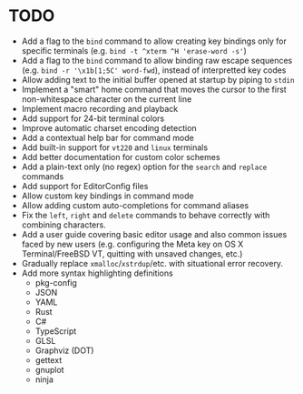 TODO
====

* Add a flag to the `bind` command to allow creating key bindings only
  for specific terminals (e.g. `bind -t ^xterm ^H 'erase-word -s'`)
* Add a flag to the `bind` command to allow binding raw escape sequences
  (e.g. `bind -r '\x1b[1;5C' word-fwd`), instead of interpretted key codes
* Allow adding text to the initial buffer opened at startup by piping to
  `stdin`
* Implement a "smart" home command that moves the cursor to the first
  non-whitespace character on the current line
* Implement macro recording and playback
* Add support for 24-bit terminal colors
* Improve automatic charset encoding detection
* Add a contextual help bar for command mode
* Add built-in support for `vt220` and `linux` terminals
* Add better documentation for custom color schemes
* Add a plain-text only (no regex) option for the `search` and `replace`
  commands
* Add support for EditorConfig files
* Allow custom key bindings in command mode
* Allow adding custom auto-completions for command aliases
* Fix the `left`, `right` and `delete` commands to behave correctly with
  combining characters.
* Add a user guide covering basic editor usage and also common issues faced
  by new users (e.g. configuring the Meta key on OS X Terminal/FreeBSD VT,
  quitting with unsaved changes, etc.)
* Gradually replace `xmalloc`/`xstrdup`/etc. with situational error recovery.
* Add more syntax highlighting definitions
   * pkg-config
   * JSON
   * YAML
   * Rust
   * C#
   * TypeScript
   * GLSL
   * Graphviz (DOT)
   * gettext
   * gnuplot
   * ninja
